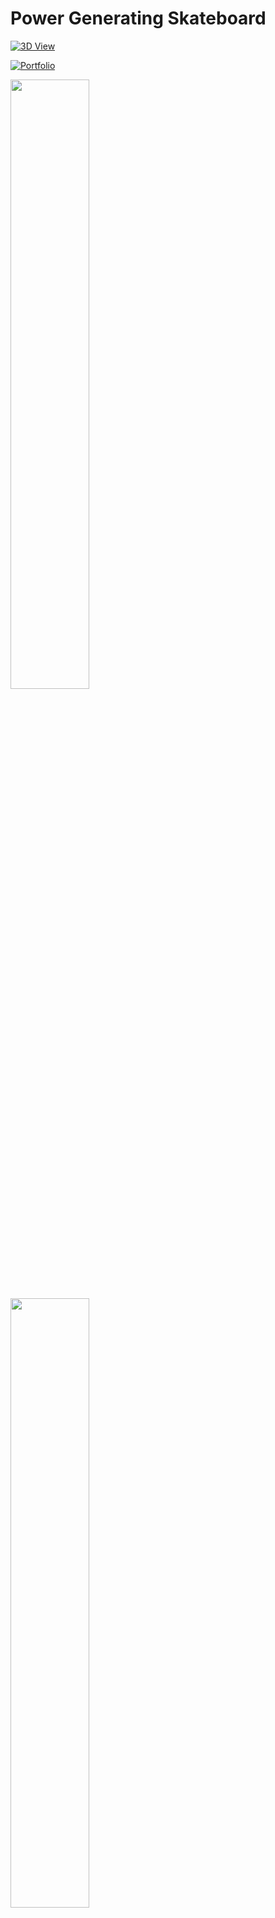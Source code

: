 # Power Generating Skateboard

<p>
  <a href="https://moezdurrani.github.io/3DModelsWebsite/" target="_blank">
    <img src="https://img.shields.io/badge/3D-View-blue?style=for-the-badge&logo=github" alt="3D View">
  </a>
</p>
<p>
  <a href="https://moezdurrani.com/" target="_blank">
    <img src="https://img.shields.io/badge/Portfolio-blue?style=for-the-badge&logo=github" alt="Portfolio">
  </a>
</p>


<p float="left">
  <img src="https://user-images.githubusercontent.com/103555283/199858161-784beb51-b7e5-480a-add2-358da3711aae.gif" width="50%" />
  <img src="https://user-images.githubusercontent.com/103555283/199858495-45606cb5-060e-4d4c-8090-927dd7cd8dbd.png" width="50%"/>
</p>

<p>
In a joint effort with three fellow students, we designed a 3D model of a skateboard that captures the energy from movement and turns it into electricity. This electricity is stored in a battery within the skateboard. Later, it can be used to give the skateboard an extra boost or even power other electronic devices. It was an exciting project that combined practical design with a bit of eco-friendly ingenuity, aiming to add a new, energy-conscious dimension to skateboarding.
</p>
